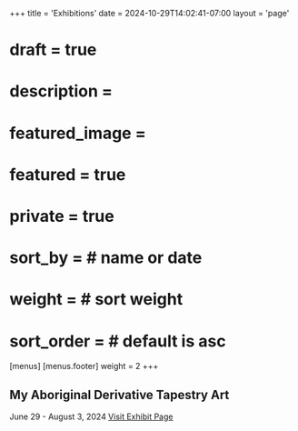 +++
title = 'Exhibitions'
date = 2024-10-29T14:02:41-07:00
layout = 'page'
# draft = true
# description = 
# featured_image = 
# featured = true
# private = true
# sort_by = # name or date
# weight = # sort weight
# sort_order = # default is asc
[menus]
  [menus.footer]
    weight = 2
+++

## My Aboriginal Derivative Tapestry Art
June 29 - August 3, 2024
[Visit Exhibit Page](https://events.slcpl.org/event/10995813)